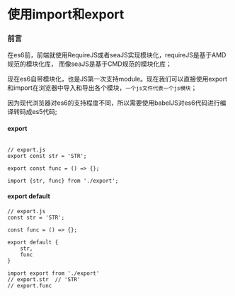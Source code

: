# 使用import和export

### 前言

在es6前，前端就使用RequireJS或者seaJS实现模块化，requireJS是基于AMD规范的模块化库，  而像seaJS是基于CMD规范的模块化库；

现在es6自带模块化，也是JS第一次支持module。现在我们可以直接使用export和import在浏览器中导入和导出各个模块，`一个js文件代表一个js模块`；

因为现代浏览器对es6的支持程度不同，所以需要使用babelJS对es6代码进行编译转码成es5代码;

 
#### export

``` ecmascript 6

// export.js
export const str = 'STR';

export const func = () => {};

import {str, func} from './export';

```

#### export default

```vue
// export.js
const str = 'STR';

const func = () => {};

export default {
    str,
    func
}

import export from './export'
// export.str  // 'STR'
// export.func
```


